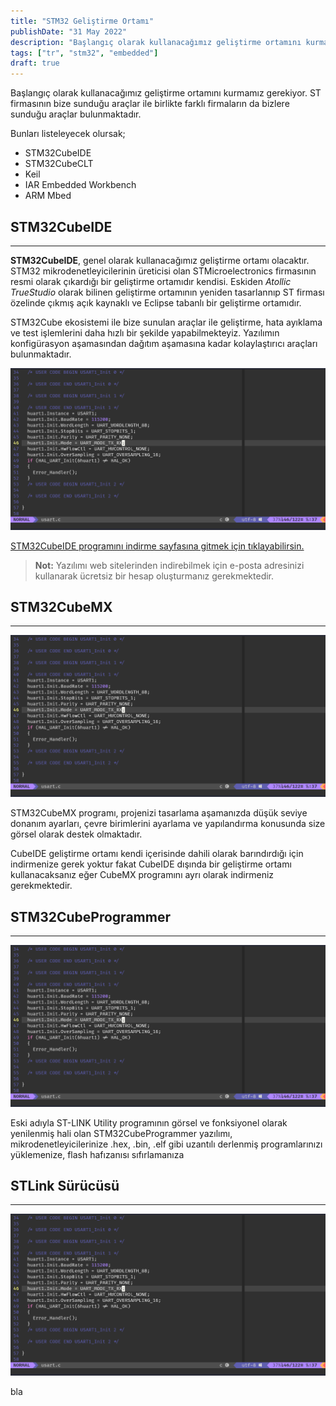```yaml
---
title: "STM32 Geliştirme Ortamı"
publishDate: "31 May 2022"
description: "Başlangıç olarak kullanacağımız geliştirme ortamını kurmamız gerekiyor."
tags: ["tr", "stm32", "embedded"]
draft: true
---
```


Başlangıç olarak kullanacağımız geliştirme ortamını kurmamız gerekiyor. ST firmasının bize sunduğu araçlar ile birlikte farklı firmaların da bizlere sunduğu araçlar bulunmaktadır.

Bunları listeleyecek olursak;

- STM32CubeIDE
- STM32CubeCLT
- Keil
- IAR Embedded Workbench
- ARM Mbed

## STM32CubeIDE

---

**STM32CubeIDE**, genel olarak kullanacağımız geliştirme ortamı olacaktır. STM32 mikrodenetleyicilerinin üreticisi olan STMicroelectronics firmasının resmi olarak çıkardığı bir geliştirme ortamıdır kendisi. Eskiden *Atollic TrueStudio* olarak bilinen geliştirme ortamının yeniden tasarlannıp ST firması özelinde çıkmış açık kaynaklı ve Eclipse tabanlı bir geliştirme ortamıdır.

STM32Cube ekosistemi ile bize sunulan araçlar ile geliştirme, hata ayıklama ve test işlemlerini daha hızlı bir şekilde yapabilmekteyiz. Yazılımın konfigürasyon aşamasından dağıtım aşamasına kadar kolaylaştırıcı araçları bulunmaktadır.

![](./images/cover.png)

[STM32CubeIDE programını indirme sayfasına gitmek için tıklayabilirsin.](https://www.st.com/en/development-tools/stm32cubeide.html)

> **Not:** Yazılımı web sitelerinden indirebilmek için e-posta adresinizi kullanarak ücretsiz bir hesap oluşturmanız gerekmektedir.

## STM32CubeMX

---

![](./images/cover.png)

STM32CubeMX programı, projenizi tasarlama aşamanızda düşük seviye donanım ayarları, çevre birimlerini ayarlama ve yapılandırma konusunda size görsel olarak destek olmaktadır.

CubeIDE geliştirme ortamı kendi içerisinde dahili olarak barındırdığı için indirmenize gerek yoktur fakat CubeIDE dışında bir geliştirme ortamı kullanacaksanız eğer CubeMX programını ayrı olarak indirmeniz gerekmektedir.

## STM32CubeProgrammer

---

![](./images/cover.png)

Eski adıyla ST-LINK Utility programının görsel ve fonksiyonel olarak yenilenmiş hali olan STM32CubeProgrammer yazılımı, mikrodenetleyicilerinize .hex, .bin, .elf gibi uzantılı derlenmiş programlarınızı yüklemenize, flash hafızanısı sıfırlamanıza

## STLink Sürücüsü

---

![](./images/cover.png)

bla
